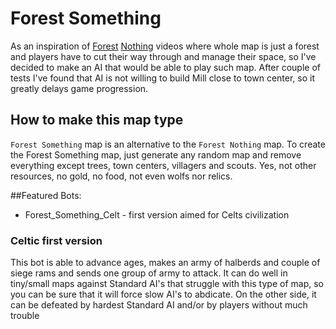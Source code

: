 # Forest Something
As an inspiration of [Forest](https://www.youtube.com/watch?v=CTRwNlRaw9Y) [Nothing](https://www.youtube.com/watch?v=3SFDDZAsXGQ) videos where whole map is just a forest and players have to cut their way through and manage their space, so I've decided to make an AI that would be able to play such map. After couple of tests I've found that AI is not willing to build Mill close to town center, so it greatly delays game progression.  

## How to make this map type
`Forest Something` map is an alternative to the `Forest Nothing` map. To create the Forest Something map, just generate any random map and remove everything except trees, town centers, villagers and scouts. Yes, not other resources, no gold, no food, not even wolfs nor relics.  

##Featured Bots:
* Forest_Something_Celt - first version aimed for Celts civilization

### Celtic first version
This bot is able to advance ages, makes an army of halberds and couple of siege rams and sends one group of army to attack. It can do well in tiny/small maps against Standard AI's that struggle with this type of map, so you can be sure that it will force slow AI's to abdicate. On the other side, it can be defeated by hardest Standard AI and/or by players without much trouble